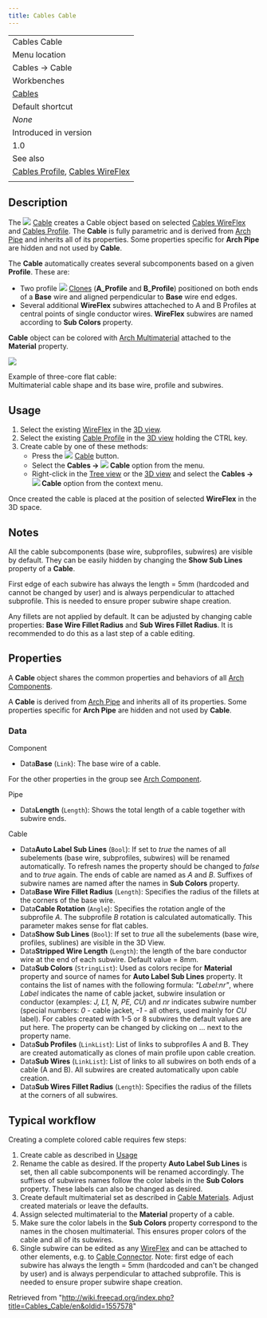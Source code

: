 ```yaml
---
title: Cables Cable
---
```


|                                                                                                           |
| --------------------------------------------------------------------------------------------------------- |
| Cables Cable                                                                                              |
| Menu location                                                                                             |
| Cables → Cable                                                                                            |
| Workbenches                                                                                               |
| [Cables](/Cables_Workbench "Cables Workbench")                                                            |
| Default shortcut                                                                                          |
| _None_                                                                                                    |
| Introduced in version                                                                                     |
| 1.0                                                                                                       |
| See also                                                                                                  |
| [Cables Profile](/Cables_Profile "Cables Profile"), [Cables WireFlex](/Cables_WireFlex "Cables WireFlex") |
|                                                                                                           |

## Description

The ![](/images/Cables_Cable.svg) [Cable](/Cables_Cable "Cables Cable") creates a Cable object based on selected [Cables WireFlex](/Cables_WireFlex "Cables WireFlex") and [Cables Profile](/Cables_Profile "Cables Profile"). The **Cable** is fully parametric and is derived from [Arch Pipe](/Arch_Pipe "Arch Pipe") and inherits all of its properties. Some properties specific for **Arch Pipe** are hidden and not used by **Cable**.

The **Cable** automatically creates several subcomponents based on a given **Profile**. These are:

- Two profile ![](/images/Draft_Clone.svg) [Clones](/Draft_Clone "Draft Clone") (**A_Profile** and **B_Profile**) positioned on both ends of a **Base** wire and aligned perpendicular to **Base** wire end edges.
- Several additional **WireFlex** subwires attacheched to A and B Profiles at central points of single conductor wires. **WireFlex** subwires are named according to **Sub Colors** property.

**Cable** object can be colored with [Arch Multimaterial](/Arch_MultiMaterial "Arch MultiMaterial") attached to the **Material** property.

![](/images/Cables_Example1.png)

Example of three-core flat cable:  
Multimaterial cable shape and its base wire, profile and subwires.

## Usage

1. Select the existing [WireFlex](/Cables_WireFlex "Cables WireFlex") in the [3D view](/3D_view "3D view").
2. Select the existing [Cable Profile](/Cables_Profile "Cables Profile") in the [3D view](/3D_view "3D view") holding the CTRL key.
3. Create cable by one of these methods:
   - Press the ![](/images/Cables_Cable.svg) [Cable](/Cables_Cable "Cables Cable") button.
   - Select the **Cables → ![](/images/Cables_Cable.svg) Cable** option from the menu.
   - Right-click in the [Tree view](/Tree_view "Tree view") or the [3D view](/3D_view "3D view") and select the **Cables → ![](/images/Cables_Cable.svg) Cable** option from the context menu.

Once created the cable is placed at the position of selected **WireFlex** in the 3D space.

## Notes

All the cable subcomponents (base wire, subprofiles, subwires) are visible by default. They can be easily hidden by changing the **Show Sub Lines** property of a **Cable**.

First edge of each subwire has always the length = 5mm (hardcoded and cannot be changed by user) and is always perpendicular to attached subprofile. This is needed to ensure proper subwire shape creation.

Any fillets are not applied by default. It can be adjusted by changing cable properties: **Base Wire Fillet Radius** and **Sub Wires Fillet Radius**. It is recommended to do this as a last step of a cable editing.

## Properties

A **Cable** object shares the common properties and behaviors of all [Arch Components](/Arch_Component "Arch Component").

A **Cable** is derived from [Arch Pipe](/Arch_Pipe "Arch Pipe") and inherits all of its properties. Some properties specific for **Arch Pipe** are hidden and not used by **Cable**.

### Data

Component

- Data**Base** (`Link`): The base wire of a cable.

For the other properties in the group see [Arch Component](/Arch_Component#Properties "Arch Component").

Pipe

- Data**Length** (`Length`): Shows the total length of a cable together with subwire ends.

Cable

- Data**Auto Label Sub Lines** (`Bool`): If set to _true_ the names of all subelements (base wire, subprofiles, subwires) will be renamed automatically. To refresh names the property should be changed to _false_ and to _true_ again. The ends of cable are named as _A_ and _B_. Suffixes of subwire names are named after the names in **Sub Colors** property.
- Data**Base Wire Fillet Radius** (`Length`): Specifies the radius of the fillets at the corners of the base wire.
- Data**Cable Rotation** (`Angle`): Specifies the rotation angle of the subprofile _A_. The subprofile _B_ rotation is calculated automatically. This parameter makes sense for flat cables.
- Data**Show Sub Lines** (`Bool`): If set to _true_ all the subelements (base wire, profiles, sublines) are visible in the 3D View.
- Data**Stripped Wire Length** (`Length`): the length of the bare conductor wire at the end of each subwire. Default value = 8mm.
- Data**Sub Colors** (`StringList`): Used as colors recipe for **Material** property and source of names for **Auto Label Sub Lines** property. It contains the list of names with the following formula: _"Label:nr"_, where _Label_ indicates the name of cable jacket, subwire insulation or conductor (examples: _J, L1, N, PE, CU_) and _nr_ indicates subwire number (special numbers: _0_ - cable jacket, _-1_ - all others, used mainly for _CU_ label). For cables created with 1-5 or 8 subwires the default values are put here. The property can be changed by clicking on ... next to the property name.
- Data**Sub Profiles** (`LinkList`): List of links to subprofiles A and B. They are created automatically as clones of main profile upon cable creation.
- Data**Sub Wires** (`LinkList`): List of links to all subwires on both ends of a cable (A and B). All subwires are created automatically upon cable creation.
- Data**Sub Wires Fillet Radius** (`Length`): Specifies the radius of the fillets at the corners of all subwires.

## Typical workflow

Creating a complete colored cable requires few steps:

1. Create cable as described in [Usage](#Usage)
2. Rename the cable as desired. If the property **Auto Label Sub Lines** is set, then all cable subcomponents will be renamed accordingly. The suffixes of subwires names follow the color labels in the **Sub Colors** property. These labels can also be changed as desired.
3. Create default multimaterial set as described in [Cable Materials](/Cables_Material "Cables Material"). Adjust created materials or leave the defaults.
4. Assign selected multimaterial to the **Material** property of a cable.
5. Make sure the color labels in the **Sub Colors** property correspond to the names in the chosen multimaterial. This ensures proper colors of the cable and all of its subwires.
6. Single subwire can be edited as any [WireFlex](/Cables_WireFlex "Cables WireFlex") and can be attached to other elements, e.g. to [Cable Connector](/Cables_CableConnector "Cables CableConnector"). Note: first edge of each subwire has always the length = 5mm (hardcoded and can't be changed by user) and is always perpendicular to attached subprofile. This is needed to ensure proper subwire shape creation.

Retrieved from "<http://wiki.freecad.org/index.php?title=Cables_Cable/en&oldid=1557578>"
